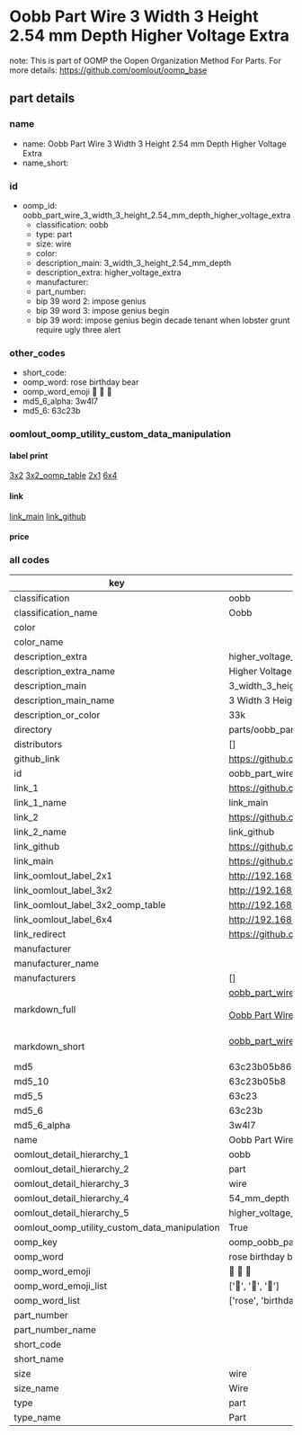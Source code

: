 # Oobb Part Wire 3 Width 3 Height 2.54 mm Depth Higher Voltage Extra  

note: This is part of OOMP the Oopen Organization Method For Parts. For more details: https://github.com/oomlout/oomp_base

##  part details
  







### name
* name: Oobb Part Wire 3 Width 3 Height 2.54 mm Depth Higher Voltage Extra
* name_short: 
### id
* oomp_id: oobb_part_wire_3_width_3_height_2.54_mm_depth_higher_voltage_extra
  * classification: oobb
  * type: part
  * size: wire
  * color: 
  * description_main: 3_width_3_height_2.54_mm_depth
  * description_extra: higher_voltage_extra
  * manufacturer: 
  * part_number: 
  * bip 39 word 2: impose genius
  * bip 39 word 3: impose genius begin
  * bip 39 word: impose genius begin decade tenant when lobster grunt require ugly three alert

### other_codes
* short_code: 
* oomp_word: rose birthday bear
* oomp_word_emoji :rose: :birthday: :bear:
* md5_6_alpha: 3w4l7
* md5_6: 63c23b






### oomlout_oomp_utility_custom_data_manipulation
#### label print
[3x2](http://192.168.1.245:1112/?label=oomp%203w4l7)
[3x2_oomp_table](http://192.168.1.108:1112/?label=oomp%203w4l7)
[2x1](http://192.168.1.242:1112/?label=oomp%203w4l7)
[6x4](http://192.168.1.55:1112/?label=oomp%203w4l7)    

#### link

[link_main](https://github.com/oomlout/oomlout_oomp_version_1_messy/tree/main/parts/oobb_part_wire_3_width_3_height_2.54_mm_depth_higher_voltage_extra) [link_github](https://github.com/oomlout/oomlout_oomp_version_1_messy/tree/main/parts/oobb_part_wire_3_width_3_height_2.54_mm_depth_higher_voltage_extra)                             

#### price







### all codes 
| key | value |  
| --- | --- |  
| classification | oobb |  
| classification_name | Oobb |  
| color |  |  
| color_name |  |  
| description_extra | higher_voltage_extra |  
| description_extra_name | Higher Voltage Extra |  
| description_main | 3_width_3_height_2.54_mm_depth |  
| description_main_name | 3 Width 3 Height 2.54 mm Depth |  
| description_or_color | 33k |  
| directory | parts/oobb_part_wire_3_width_3_height_2.54_mm_depth_higher_voltage_extra |  
| distributors | [] |  
| github_link | https://github.com/oomlout/oomlout_oomp_part_src/tree/main/parts/oobb_part_wire_3_width_3_height_2.54_mm_depth_higher_voltage_extra |  
| id | oobb_part_wire_3_width_3_height_2.54_mm_depth_higher_voltage_extra |  
| link_1 | https://github.com/oomlout/oomlout_oomp_version_1_messy/tree/main/parts/oobb_part_wire_3_width_3_height_2.54_mm_depth_higher_voltage_extra |  
| link_1_name | link_main |  
| link_2 | https://github.com/oomlout/oomlout_oomp_version_1_messy/tree/main/parts/oobb_part_wire_3_width_3_height_2.54_mm_depth_higher_voltage_extra |  
| link_2_name | link_github |  
| link_github | https://github.com/oomlout/oomlout_oomp_version_1_messy/tree/main/parts/oobb_part_wire_3_width_3_height_2.54_mm_depth_higher_voltage_extra |  
| link_main | https://github.com/oomlout/oomlout_oomp_version_1_messy/tree/main/parts/oobb_part_wire_3_width_3_height_2.54_mm_depth_higher_voltage_extra |  
| link_oomlout_label_2x1 | http://192.168.1.242:1112/?label=oomp%203w4l7 |  
| link_oomlout_label_3x2 | http://192.168.1.245:1112/?label=oomp%203w4l7 |  
| link_oomlout_label_3x2_oomp_table | http://192.168.1.108:1112/?label=oomp%203w4l7 |  
| link_oomlout_label_6x4 | http://192.168.1.55:1112/?label=oomp%203w4l7 |  
| link_redirect | https://github.com/oomlout/oomlout_oomp_version_1_messy/tree/main/parts/oobb_part_wire_3_width_3_height_2.54_mm_depth_higher_voltage_extra |  
| manufacturer |  |  
| manufacturer_name |  |  
| manufacturers | [] |  
| markdown_full | [oobb_part_wire_3_width_3_height_2.54_mm_depth_higher_voltage_extra](none)<br>[](none)<br>[Oobb Part Wire 3 Width 3 Height 2.54 Mm Depth Higher Voltage Extra](none)<br><br> |  
| markdown_short | [oobb_part_wire_3_width_3_height_2.54_mm_depth_higher_voltage_extra](none)<br><br> |  
| md5 | 63c23b05b8673067e8ef838828983b8f |  
| md5_10 | 63c23b05b8 |  
| md5_5 | 63c23 |  
| md5_6 | 63c23b |  
| md5_6_alpha | 3w4l7 |  
| name | Oobb Part Wire 3 Width 3 Height 2.54 mm Depth Higher Voltage Extra |  
| oomlout_detail_hierarchy_1 | oobb |  
| oomlout_detail_hierarchy_2 | part |  
| oomlout_detail_hierarchy_3 | wire |  
| oomlout_detail_hierarchy_4 | 54_mm_depth |  
| oomlout_detail_hierarchy_5 | higher_voltage_extra |  
| oomlout_oomp_utility_custom_data_manipulation | True |  
| oomp_key | oomp_oobb_part_wire_3_width_3_height_2.54_mm_depth_higher_voltage_extra |  
| oomp_word | rose birthday bear |  
| oomp_word_emoji | :rose: :birthday: :bear: |  
| oomp_word_emoji_list | [':rose:', ':birthday:', ':bear:'] |  
| oomp_word_list | ['rose', 'birthday', 'bear'] |  
| part_number |  |  
| part_number_name |  |  
| short_code |  |  
| short_name |  |  
| size | wire |  
| size_name | Wire |  
| type | part |  
| type_name | Part |  
